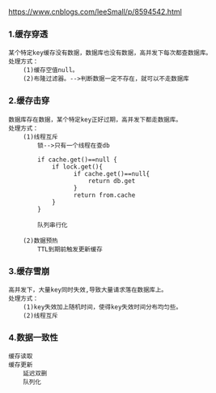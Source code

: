
https://www.cnblogs.com/leeSmall/p/8594542.html
### 1.缓存穿透
    某个特定key缓存没有数据，数据库也没有数据，高并发下每次都查数据库。
    处理方式：
        (1)缓存空值null。
        (2)布隆过滤器。-->判断数据一定不存在，就可以不走数据库

### 2.缓存击穿
    数据库存在数据，某个特定key正好过期，高并发下都走数据库。
    处理方式：
        (1)线程互斥
            锁-->只有一个线程在查db

            if cache.get()==null {
                if lock.get(){
                      if cache.get()==null{
                          return db.get
                      }
                      return from.cache
                }
            }

            队列串行化

        (2)数据预热
            TTL到期前触发更新缓存

### 3.缓存雪崩
    高并发下，大量key同时失效,导致大量请求落在数据库上。
    处理方式：
        (1)key失效加上随机时间，使得key失效时间分布均匀些。
        (2)线程互斥

### 4.数据一致性

    缓存读取
    缓存更新
        延迟双删
        队列化